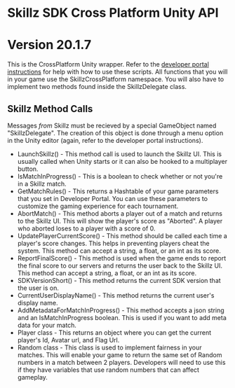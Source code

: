 # Skillz SDK Cross Platform Unity API
# Version 20.1.7

This is the CrossPlatform Unity wrapper. Refer to the [developer portal instructions](https://cdn.skillz.com/doc/developer/) for help with how to use these scripts. All functions that you will in your game use the SkillzCrossPlatform namespace. You will also have to implement two methods found inside the SkillzDelegate class.

## Skillz Method Calls

Messages *from* Skillz must be recieved by a special GameObject named "SkillzDelegate". The creation of this object is done through a menu option in the Unity editor (again, refer to the developer portal instructions).

* LaunchSkillz() -  This method call is used to launch the Skillz UI. This is usually called when Unity starts or it can also be hooked to a multiplayer button.
* IsMatchInProgress() -  This is a boolean to check whether or not you're in a Skillz match.
* GetMatchRules() - This returns a Hashtable of your game parameters that you set in Developer Portal. You can use these parameters to customize the gaming experience for each tournament.
* AbortMatch() - This method aborts a player out of a match and returns to the Skillz UI. This will show the player's score as "Aborted". A player who aborted loses to a player with a score of 0.
* UpdatePlayerCurrentScore() - This method should be called each time a player's score changes. This helps in preventing players cheat the system. This method can accept a string, a float, or an int as its score.
* ReportFinalScore() - This method is used when the game ends to report the final score to our servers and returns the user back to the Skillz UI. This method can accept a string, a float, or an int as its score.
* SDKVersionShort() - This method returns the current SDK version that the user is on.
* CurrentUserDisplayName() - This method returns the current user's display name.
* AddMetadataForMatchInProgress() - This method accepts a json string and an IsMatchInProgress boolean. This is used if you want to add meta data for your match.
* Player class - This returns an object where you can get the current player's Id, Avatar url, and Flag Url.
* Random class - This class is used to implement fairness in your matches. This will enable your game to return the same set of Random numbers in a match between 2 players. Developers will need to use this if they have variables that use random numbers that can affect gameplay.
